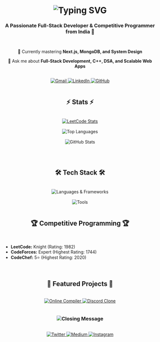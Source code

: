 <h1 align="center">
  <img src="https://readme-typing-svg.herokuapp.com/?font=Righteous&size=35&center=true&vCenter=true&width=600&height=70&duration=4000&lines=Hi+There!+👋;+I'm+Yuvraj+Singh+Gour!;" alt="Typing SVG" />
</h1>

<h3 align="center">A Passionate Full-Stack Developer & Competitive Programmer from India 🚀</h3>
<br/>

<div align="center">
  <p>🌱 Currently mastering <strong>Next.js, MongoDB, and System Design</strong></p>
  <p>💬 Ask me about <strong>Full-Stack Development, C++, DSA, and Scalable Web Apps</strong></p>
</div>

<br/>

<div align="center">
  <a href="mailto:goursinghyuvraj0512@gmail.com">
    <img src="https://img.shields.io/badge/Gmail-333333?style=for-the-badge&logo=gmail&logoColor=red" alt="Gmail" />
  </a>
  <a href="https://www.linkedin.com/in/yuvraj-singh-gour-214424241/" target="_blank">
    <img src="https://img.shields.io/badge/LinkedIn-0077B5?style=for-the-badge&logo=linkedin&logoColor=white" alt="LinkedIn" />
  </a>
  <a href="https://github.com/yuv5120" target="_blank">
    <img src="https://img.shields.io/badge/GitHub-181717?style=for-the-badge&logo=github&logoColor=white" alt="GitHub" />
  </a>
</div>

<br/>

<h2 align="center">⚡ Stats ⚡</h2>
<br/>

<div align="center">
  <a href="https://leetcode.com/yuv5120/">
    <img src="https://leetcard.jacoblin.cool/yuv5120?theme=dark&font=Noto%20Sans%20Math&ext=heatmap" alt="LeetCode Stats" />
  </a>
  <br/><br/>
  <img src="https://github-readme-stats.vercel.app/api/top-langs/?username=yuv5120&hide=HTML&langs_count=8&layout=compact&theme=react&border_radius=10&size_weight=0.5&count_weight=0.5" alt="Top Languages" />
  <br/><br/>
  <img src="https://github-readme-stats.vercel.app/api?username=yuv5120&show_icons=true&theme=react&border_color=61dafb&border_radius=10" alt="GitHub Stats" />
</div>

<br/><br/>

<h2 align="center">🛠️ Tech Stack 🛠️</h2>
<br/>

<div align="center">
  <img src="https://skillicons.dev/icons?i=nextjs,nodejs,express,mongodb,cpp,python,ts,js" alt="Languages & Frameworks" />
  <br/><br/>
  <img src="https://skillicons.dev/icons?i=react,tailwind,git,github,vscode,docker" alt="Tools" />
</div>

<br/>

<h2 align="center">🏆 Competitive Programming 🏆</h2>
<br/>

- **LeetCode:** Knight (Rating: 1982)  
- **CodeForces:** Expert (Highest Rating: 1744)  
- **CodeChef:** 5⭐ (Highest Rating: 2020)

<br/>

<h2 align="center">🚀 Featured Projects 🚀</h2>
<br/>

<div align="center">
  <a href="https://github.com/yuv5120/online-compiler">
    <img src="https://github-readme-stats.vercel.app/api/pin/?username=yuv5120&repo=online-compiler&theme=react&border_color=61dafb&border_radius=10" alt="Online Compiler" />
  </a>
  <a href="https://github.com/yuv5120/discord-clone">
    <img src="https://github-readme-stats.vercel.app/api/pin/?username=yuv5120&repo=discord-clone&theme=react&border_color=61dafb&border_radius=10" alt="Discord Clone" />
  </a>
</div>

<br/>

<h3 align="center">
  <img src="https://readme-typing-svg.herokuapp.com/?font=Righteous&size=25&center=true&vCenter=true&width=600&height=70&duration=4000&lines=Thanks+for+visiting!+✌️;+Feel+free+to+connect+and+collab!;" alt="Closing Message" />
</h3>

<br/>

<div align="center">
  <a href="https://twitter.com/yuvrajsingh5120" target="_blank">
    <img src="https://img.shields.io/badge/Twitter-1DA1F2?style=for-the-badge&logo=twitter&logoColor=white" alt="Twitter" />
  </a>
  <a href="https://medium.com/@yuv5120" target="_blank">
    <img src="https://img.shields.io/badge/Medium-000000?style=for-the-badge&logo=medium&logoColor=white" alt="Medium" />
  </a>
  <a href="https://instagram.com/yuvrajsingh5120" target="_blank">
    <img src="https://img.shields.io/badge/Instagram-E1306C?style=for-the-badge&logo=instagram&logoColor=white" alt="Instagram" />
  </a>
</div>


